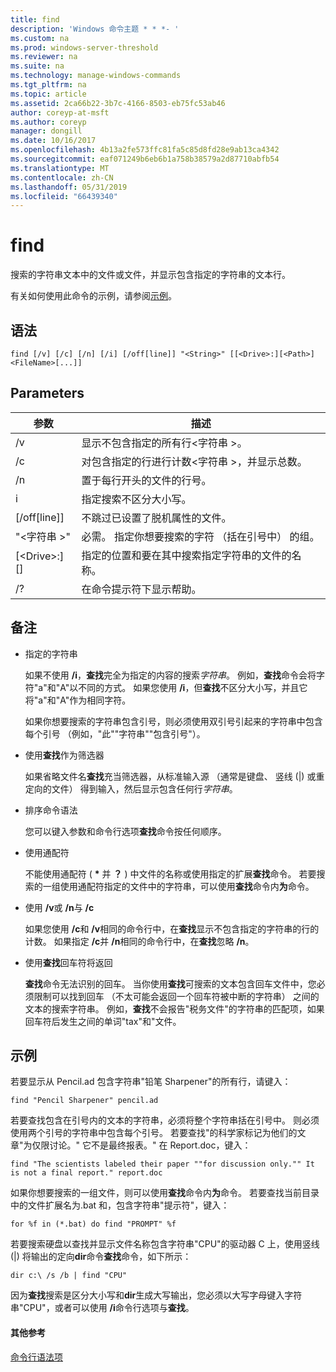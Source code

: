 ```yaml
---
title: find
description: 'Windows 命令主题 * * *- '
ms.custom: na
ms.prod: windows-server-threshold
ms.reviewer: na
ms.suite: na
ms.technology: manage-windows-commands
ms.tgt_pltfrm: na
ms.topic: article
ms.assetid: 2ca66b22-3b7c-4166-8503-eb75fc53ab46
author: coreyp-at-msft
ms.author: coreyp
manager: dongill
ms.date: 10/16/2017
ms.openlocfilehash: 4b13a2fe573ffc81fa5c85d8fd28e9ab13ca4342
ms.sourcegitcommit: eaf071249b6eb6b1a758b38579a2d87710abfb54
ms.translationtype: MT
ms.contentlocale: zh-CN
ms.lasthandoff: 05/31/2019
ms.locfileid: "66439340"
---
```

# <a name="find"></a>find



搜索的字符串文本中的文件或文件，并显示包含指定的字符串的文本行。

有关如何使用此命令的示例，请参阅[示例](#BKMK_examples)。

## <a name="syntax"></a>语法

```
find [/v] [/c] [/n] [/i] [/off[line]] "<String>" [[<Drive>:][<Path>]<FileName>[...]]
```

## <a name="parameters"></a>Parameters

|           参数           |                                              描述                                               |
|-------------------------------|--------------------------------------------------------------------------------------------------------|
|              /v               |                    显示不包含指定的所有行\<字符串 >。                     |
|              /c               |              对包含指定的行进行计数\<字符串 >，并显示总数。              |
|              /n               |                            置于每行开头的文件的行号。                             |
|              i               |                            指定搜索不区分大小写。                            |
|         [/off[line]]          |                        不跳过已设置了脱机属性的文件。                        |
|          "\<字符串 >"          | 必需。 指定你想要搜索的字符 （括在引号中） 的组。 |
| [\<Drive>:][<Path>]<FileName> |        指定的位置和要在其中搜索指定字符串的文件的名称。        |
|              /?               |                                  在命令提示符下显示帮助。                                  |

## <a name="remarks"></a>备注

-   指定的字符串

    如果不使用 **/i**，**查找**完全为指定的内容的搜索*字符串*。 例如，**查找**命令会将字符"a"和"A"以不同的方式。 如果您使用 **/i**，但**查找**不区分大小写，并且它将"a"和"A"作为相同字符。

    如果你想要搜索的字符串包含引号，则必须使用双引号引起来的字符串中包含每个引号 （例如，"此""字符串""包含引号"）。
-   使用**查找**作为筛选器

    如果省略文件名**查找**充当筛选器，从标准输入源 （通常是键盘、 竖线 (|) 或重定向的文件） 得到输入，然后显示包含任何行*字符串*。
-   排序命令语法

    您可以键入参数和命令行选项**查找**命令按任何顺序。
-   使用通配符

    不能使用通配符 ( **&#42;** 并 **？** ) 中文件的名称或使用指定的扩展**查找**命令。 若要搜索的一组使用通配符指定的文件中的字符串，可以使用**查找**命令内**为**命令。
-   使用 **/v**或 **/n**与 **/c**

    如果您使用 **/c**和 **/v**相同的命令行中，在**查找**显示不包含指定的字符串的行的计数。 如果指定 **/c**并 **/n**相同的命令行中，在**查找**忽略 **/n**。
-   使用**查找**回车符将返回

    **查找**命令无法识别的回车。 当你使用**查找**可搜索的文本包含回车文件中，您必须限制可以找到回车 （不太可能会返回一个回车符被中断的字符串） 之间的文本的搜索字符串。 例如，**查找**不会报告"税务文件"的字符串的匹配项，如果回车符后发生之间的单词"tax"和"文件。

## <a name="BKMK_examples"></a>示例

若要显示从 Pencil.ad 包含字符串"铅笔 Sharpener"的所有行，请键入：
```
find "Pencil Sharpener" pencil.ad
```
若要查找包含在引号内的文本的字符串，必须将整个字符串括在引号中。 则必须使用两个引号的字符串中包含每个引号。 若要查找"的科学家标记为他们的文章"为仅限讨论。" 它不是最终报表。" 在 Report.doc，键入：
```
find "The scientists labeled their paper ""for discussion only."" It is not a final report." report.doc
```
如果你想要搜索的一组文件，则可以使用**查找**命令内**为**命令。 若要查找当前目录中的文件扩展名为.bat 和，包含字符串"提示符"，键入：
```
for %f in (*.bat) do find "PROMPT" %f 
```
若要搜索硬盘以查找并显示文件名称包含字符串"CPU"的驱动器 C 上，使用竖线 (|) 将输出的定向**dir**命令**查找**命令，如下所示：
```
dir c:\ /s /b | find "CPU" 
```
因为**查找**搜索是区分大小写和**dir**生成大写输出，您必须以大写字母键入字符串"CPU"，或者可以使用 **/i**命令行选项与**查找**。

#### <a name="additional-references"></a>其他参考

[命令行语法项](command-line-syntax-key.md)